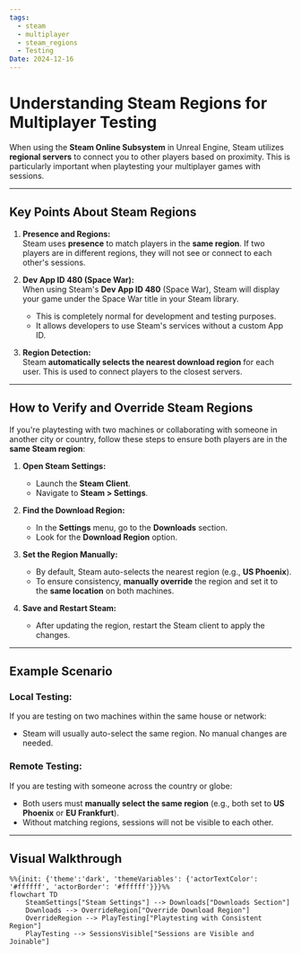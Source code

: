```yaml
---
tags:
  - steam
  - multiplayer
  - steam_regions
  - Testing
Date: 2024-12-16
---
```

# Understanding Steam Regions for Multiplayer Testing

When using the **Steam Online Subsystem** in Unreal Engine, Steam utilizes **regional servers** to connect you to other players based on proximity. This is particularly important when playtesting your multiplayer games with sessions.

---

## Key Points About Steam Regions  

1. **Presence and Regions:**  
   Steam uses **presence** to match players in the **same region**. If two players are in different regions, they will not see or connect to each other's sessions.  

2. **Dev App ID 480 (Space War):**  
   When using Steam's **Dev App ID 480** (Space War), Steam will display your game under the Space War title in your Steam library.  
   - This is completely normal for development and testing purposes.  
   - It allows developers to use Steam's services without a custom App ID.

3. **Region Detection:**  
   Steam **automatically selects the nearest download region** for each user. This is used to connect players to the closest servers.  

---

## How to Verify and Override Steam Regions  

If you're playtesting with two machines or collaborating with someone in another city or country, follow these steps to ensure both players are in the **same Steam region**:

1. **Open Steam Settings:**
   - Launch the **Steam Client**.
   - Navigate to **Steam > Settings**.

2. **Find the Download Region:**
   - In the **Settings** menu, go to the **Downloads** section.  
   - Look for the **Download Region** option.  

3. **Set the Region Manually:**
   - By default, Steam auto-selects the nearest region (e.g., **US Phoenix**).  
   - To ensure consistency, **manually override** the region and set it to the **same location** on both machines.  

4. **Save and Restart Steam:**
   - After updating the region, restart the Steam client to apply the changes.  

---

## Example Scenario  

### Local Testing:  
If you are testing on two machines within the same house or network:  
- Steam will usually auto-select the same region. No manual changes are needed.  

### Remote Testing:  
If you are testing with someone across the country or globe:  
- Both users must **manually select the same region** (e.g., both set to **US Phoenix** or **EU Frankfurt**).  
- Without matching regions, sessions will not be visible to each other.  

---

## Visual Walkthrough  

```mermaid
%%{init: {'theme':'dark', 'themeVariables': {'actorTextColor': '#ffffff', 'actorBorder': '#ffffff'}}}%%
flowchart TD
    SteamSettings["Steam Settings"] --> Downloads["Downloads Section"]
    Downloads --> OverrideRegion["Override Download Region"]
    OverrideRegion --> PlayTesting["Playtesting with Consistent Region"]
    PlayTesting --> SessionsVisible["Sessions are Visible and Joinable"]
    
```
